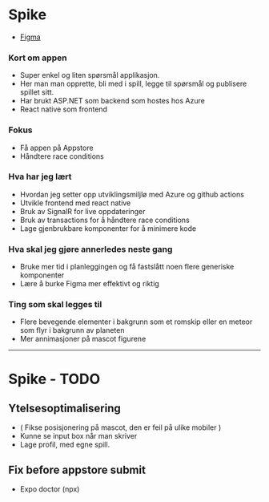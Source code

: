 # Spike

- [Figma](https://www.figma.com/file/oBgpl8HkiowbkUFe6HchFL/Untitled?node-id=0%3A1&mode=dev)

### Kort om appen

- Super enkel og liten spørsmål applikasjon.
- Her man man opprette, bli med i spill, legge til spørsmål og publisere spillet sitt.
- Har brukt ASP.NET som backend som hostes hos Azure
- React native som frontend

### Fokus

- Få appen på Appstore
- Håndtere race conditions

### Hva har jeg lært

- Hvordan jeg setter opp utviklingsmiljlø med Azure og github actions
- Utvikle frontend med react native
- Bruk av SignalR for live oppdateringer
- Bruk av transactions for å håndtere race conditions
- Lage gjenbrukbare komponenter for å minimere kode

### Hva skal jeg gjøre annerledes neste gang

- Bruke mer tid i planleggingen og få fastslått noen flere generiske komponenter
- Lære å burke Figma mer effektivt og riktig

### Ting som skal legges til

- Flere bevegende elementer i bakgrunn som et romskip eller en meteor som flyr i bakgrunn av planeten
- Mer annimasjoner på mascot figurene

<hr>

# Spike - TODO

## Ytelsesoptimalisering

- ( Fikse posisjonering på mascot, den er feil på ulike mobiler )
- Kunne se input box når man skriver
- Lage profil, med egne spill.

## Fix before appstore submit

- Expo doctor (npx)
